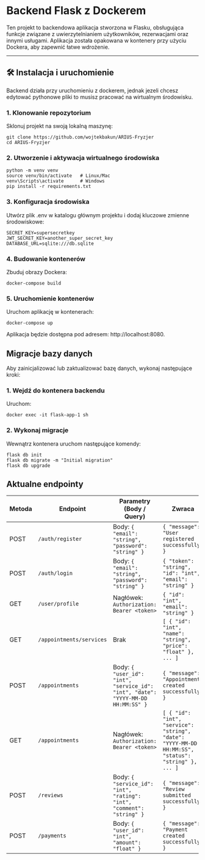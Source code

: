 # Backend Flask z Dockerem

Ten projekt to backendowa aplikacja stworzona w Flasku, obsługująca funkcje związane z uwierzytelnianiem użytkowników, rezerwacjami oraz innymi usługami. Aplikacja została opakowana w kontenery przy użyciu Dockera, aby zapewnić łatwe wdrożenie.

---


## 🛠️ **Instalacja i uruchomienie**

Backend działa przy uruchomieniu z dockerem, jednak jezeli chcesz edytować pythonowe pliki to musisz pracować na wirtualnym środowisku.


### 1. Klonowanie repozytorium
Sklonuj projekt na swoją lokalną maszynę:
```
git clone https://github.com/wojtekbakun/ARIUS-Fryzjer
cd ARIUS-Fryzjer
```

### 2. Utworzenie i aktywacja wirtualnego środowiska
```
python -m venv venv
source venv/bin/activate   # Linux/Mac
venv\Scripts\activate      # Windows
pip install -r requirements.txt
```


### 3. Konfiguracja środowiska

Utwórz plik .env w katalogu głównym projektu i dodaj kluczowe zmienne środowiskowe:
```
SECRET_KEY=supersecretkey
JWT_SECRET_KEY=another_super_secret_key
DATABASE_URL=sqlite:///db.sqlite
```

### 4. Budowanie kontenerów
Zbuduj obrazy Dockera:
```
docker-compose build
```

### 5. Uruchomienie kontenerów

Uruchom aplikację w kontenerach:
```
docker-compose up
```

Aplikacja będzie dostępna pod adresem: http://localhost:8080.

## Migracje bazy danych

Aby zainicjalizować lub zaktualizować bazę danych, wykonaj następujące kroki:

### 1. Wejdź do kontenera backendu

Uruchom:
```
docker exec -it flask-app-1 sh
```

### 2. Wykonaj migracje

Wewnątrz kontenera uruchom następujące komendy:
```
flask db init
flask db migrate -m "Initial migration"
flask db upgrade
```

## Aktualne endpointy
| Metoda | Endpoint                | Parametry (Body / Query)                                                                                   | Zwraca                                         |
|--------|-------------------------|-----------------------------------------------------------------------------------------------------------|-----------------------------------------------|
| POST   | `/auth/register`        | Body: `{ "email": "string", "password": "string" }`                                                        | `{ "message": "User registered successfully" }` |
| POST   | `/auth/login`           | Body: `{ "email": "string", "password": "string" }`                                                        | `{ "token": "string", "id": "int", "email": "string" }` |
| GET    | `/user/profile`         | Nagłówek: `Authorization: Bearer <token>`                                                                  | `{ "id": "int", "email": "string" }`          |
| GET    | `/appointments/services`| Brak                                                                                                       | `[ { "id": "int", "name": "string", "price": "float" }, ... ]` |
| POST   | `/appointments`         | Body: `{ "user_id": "int", "service_id": "int", "date": "YYYY-MM-DD HH:MM:SS" }`                           | `{ "message": "Appointment created successfully" }` |
| GET    | `/appointments`         | Nagłówek: `Authorization: Bearer <token>`                                                                  | `[ { "id": "int", "service": "string", "date": "YYYY-MM-DD HH:MM:SS", "status": "string" }, ... ]` |
| POST   | `/reviews`              | Body: `{ "service_id": "int", "rating": "int", "comment": "string" }`                                      | `{ "message": "Review submitted successfully" }` |
| POST   | `/payments`             | Body: `{ "user_id": "int", "amount": "float" }`                                                            | `{ "message": "Payment created successfully" }` |